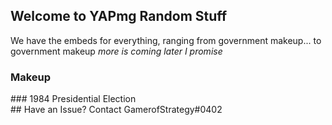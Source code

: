## Welcome to YAPmg Random Stuff
We have the embeds for everything, ranging from government makeup... to government makeup _more is coming later I promise_ 

### Makeup
<div class="flourish-embed flourish-parliament" data-src="visualisation/9730092"><script src="https://public.flourish.studio/resources/embed.js"></script></div>
### 1984 Presidential Election
<div class="flourish-embed flourish-bar-chart-race" data-src="visualisation/9733234"><script src="https://public.flourish.studio/resources/embed.js"></script></div>
## Have an Issue?
Contact GamerofStrategy#0402
